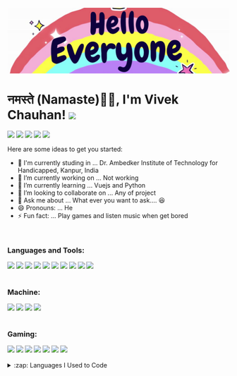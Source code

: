 <p>
  <img src="https://raw.githubusercontent.com/Vivekagent47/Vivekagent47/master/hello.svg">
</p>

# नमस्ते (Namaste)🙏🏻, I'm Vivek Chauhan! <img src="https://media.giphy.com/media/12oufCB0MyZ1Go/giphy.gif" width="50">

[<img src="https://img.shields.io/badge/twitter-%231DA1F2.svg?&style=for-the-badge&logo=twitter&logoColor=white">](https://twitter.com/itsVivEKagent)
[<img src="https://img.shields.io/badge/linkedin-%230077B5.svg?&style=for-the-badge&logo=linkedin&logoColor=white">](https://www.linkedin.com/in/vivek-chauhan-769028174/)
[<img src="https://img.shields.io/badge/instagram-%23E4405F.svg?&style=for-the-badge&logo=instagram&logoColor=white">](https://www.instagram.com/vivek.agent47/)
[<img src="https://img.shields.io/badge/facebook-%231877F2.svg?&style=for-the-badge&logo=facebook&logoColor=white">](https://www.facebook.com/vivek.chauhan.942145)
[<img src="https://img.shields.io/badge/Portfolio-%23000000.svg?&style=for-the-badge">](https://vivekagent47.github.io/)
<!-- **Vivekagent47/Vivekagent47** is a ✨ _special_ ✨ repository because its `README.md` (this file) appears on your GitHub profile. -->

Here are some ideas to get you started:
- :school: I'm currently studing in ... Dr. Ambedker Institute of Technology for Handicapped, Kanpur, India
- 🔭 I’m currently working on ... Not working
- 🌱 I’m currently learning ... Vuejs and Python
- 👯 I’m looking to collaborate on ... Any of project
- 💬 Ask me about ... What ever you want to ask.... :laughing:
- 😄 Pronouns: ... He
- ⚡ Fun fact: ... Play games and listen music when get bored
<br/>

### Languages and Tools:
<div display="flex">
  <img src="https://img.shields.io/badge/html5%20-%23E34F26.svg?&style=for-the-badge&logo=html5&logoColor=white">
  <img src="https://img.shields.io/badge/css3%20-%231572B6.svg?&style=for-the-badge&logo=css3&logoColor=white">
  <img src="https://img.shields.io/badge/javascript-%23F7DF1E.svg?&style=for-the-badge&logo=javascript&logoColor=black">
  <img src="https://img.shields.io/badge/python%20-%2314354C.svg?&style=for-the-badge&logo=python&logoColor=white">
  <img src="https://img.shields.io/badge/c%20-%2300599C.svg?&style=for-the-badge&logo=c&logoColor=white">
  <img src="https://img.shields.io/badge/vuejs%20-%2335495e.svg?&style=for-the-badge&logo=vue.js&logoColor=%234FC08D">
  <img src="https://img.shields.io/badge/git%20-%23F05033.svg?&style=for-the-badge&logo=git&logoColor=white"/>
  <img src="https://img.shields.io/badge/github%20-%23121011.svg?&style=for-the-badge&logo=github&logoColor=white"/>
  <img src="https://img.shields.io/badge/figma%20-%23F24E1E.svg?&style=for-the-badge&logo=figma&logoColor=white"/>
  <img src="https://img.shields.io/badge/markdown-%23000000.svg?&style=for-the-badge&logo=markdown&logoColor=white" />
</div>
<br/>

### Machine:
<div display="flex">
  <img src="https://img.shields.io/badge/windows-MSI%20GL63%208RC-%23F50F0F.svg?&style=for-the-badge&logo=windows&logoColor=white" />
  <img src="https://img.shields.io/badge/ubuntu-MSI%20GL63%208RC-%23dd4814.svg?&style=for-the-badge&logo=ubuntu&logoColor=white">
  <img src="https://img.shields.io/badge/intel-core%20i5%208th-%230071C5.svg?&style=for-the-badge&logo=intel&logoColor=white" />
  <img src="https://img.shields.io/badge/nvidia-GeForce%20gtx1050-%2376B900.svg?&style=for-the-badge&logo=nvidia&logoColor=white" />
</div>
<br>

### Gaming:
<div display="flex">
  <img src="https://img.shields.io/badge/Steam-%23000000.svg?&style=for-the-badge&logo=steam&logoColor=white" />
  <img src="https://img.shields.io/badge/epic%20games%20-%23000000.svg?&style=for-the-badge&logo=epic%20games&logoColor=white"/>
  <img src="https://img.shields.io/badge/Valorant-%23000000.svg?&style=for-the-badge" />
  <img src="https://img.shields.io/badge/GTA5-%23000000.svg?&style=for-the-badge" />
  <img src="https://img.shields.io/badge/Call%20Of%20Duty%20WARZONE-%23000000.svg?&style=for-the-badge" />
  <img src="https://img.shields.io/badge/PUBG-%23000000.svg?&style=for-the-badge" />
  <img src="https://img.shields.io/badge/counter%20strike-%23000000.svg?&style=for-the-badge&logo=counter-strike" />
</div>
<br>

<details>
  <summary>:zap: Languages I Used to Code</summary>
  <img src="https://github-readme-stats.vercel.app/api/top-langs/?username=Vivekagent47&layout=compact&bg_color=ffffff&text_color=333333">
</details>
